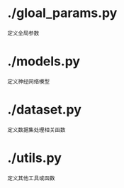 # ./gloal_params.py
    定义全局参数

# ./models.py
    定义神经网络模型

# ./dataset.py
    定义数据集处理相关函数

# ./utils.py
    定义其他工具或函数